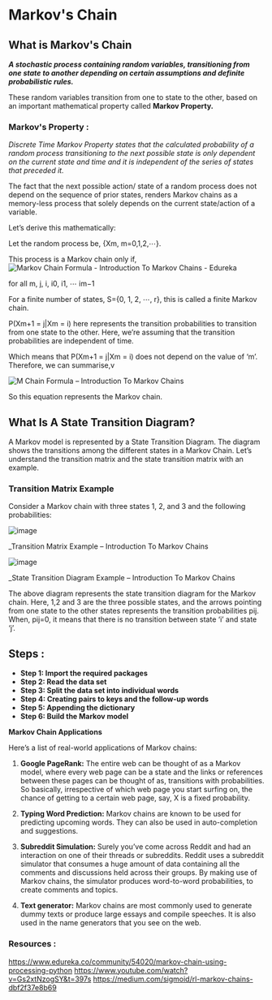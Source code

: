 
# Markov's Chain
## What is Markov's Chain
_**A stochastic process containing random variables, transitioning from one state to another depending on certain assumptions and definite probabilistic rules.**_

These random  variables transition from one to state to the other, based on an important mathematical property called  **Markov Property.**
### Markov's Property :
_Discrete Time Markov Property states that the calculated probability of a random process transitioning to the next possible state is only dependent on the current state and time and it is independent of the series of states that preceded it._

The fact that the next possible action/ state of a random process does not depend on the sequence of prior states, renders Markov chains as a memory-less process that solely depends on the current state/action of a variable.

Let’s derive this mathematically:

Let the random process be, {Xm, m=0,1,2,⋯}.

This process is a Markov chain only if,
![Markov Chain Formula - Introduction To Markov Chains - Edureka](https://www.edureka.co/blog/wp-content/uploads/2019/06/Markov-Chain-Formula-Introduction-To-Markov-Chains-Edureka-528x37.png)

for all m, j, i, i0, i1, ⋯ im−1

For a finite number of states, S={0, 1, 2, ⋯, r}, this is called a finite Markov chain.

P(Xm+1 = j|Xm = i) here represents the transition probabilities to transition from one state to the other. Here, we’re assuming that the transition probabilities are independent of time.

Which means that P(Xm+1 = j|Xm = i) does not depend on the value of ‘m’. Therefore, we can summarise,v

![M](https://user-images.githubusercontent.com/63098466/120113822-e28d4c00-c199-11eb-9c11-7a405cd36e23.JPG)
Chain Formula – Introduction To Markov Chains 

So this equation represents  the Markov chain.

## **What Is A State Transition Diagram?**

A Markov model is represented by a State Transition Diagram. The diagram shows the transitions among the different states in a Markov Chain. Let’s understand the transition matrix and the state transition matrix with an example.

### **Transition Matrix Example**

Consider a Markov chain with three states 1, 2, and 3 and the following probabilities:

![image](https://user-images.githubusercontent.com/63098466/120113913-53346880-c19a-11eb-8ff3-6d4eeb7c8ddd.png)

_Transition Matrix Example – Introduction To Markov Chains 

![image](https://user-images.githubusercontent.com/63098466/120113957-8119ad00-c19a-11eb-90cb-8a60f9a22f0b.png)

_State Transition Diagram Example – Introduction To Markov Chains 

The above diagram represents the state transition diagram for the Markov chain. Here, 1,2 and 3 are the three possible states, and the arrows pointing from one state to the other states represents the transition probabilities pij. When, pij=0, it means that there is no transition between state ‘i’ and state ‘j’.

## Steps :
- **Step 1: Import the required packages**
- **Step 2: Read the data set**
- **Step 3: Split the data set into individual words**
- **Step 4: Creating pairs to keys and the follow-up words**
- **Step 5: Appending the dictionary**
- **Step 6: Build the Markov model**

**Markov Chain Applications**

Here’s a list of real-world applications of Markov chains:

1.  **Google PageRank:**  The entire web can be thought of as a Markov model, where every web page can be a state and the links or references between these pages can be thought of as, transitions with probabilities. So basically, irrespective of which web page you start surfing on, the chance of getting to a certain web page, say, X is a fixed probability.
    
2.  **Typing Word Prediction:** Markov chains are known to be used for predicting upcoming words. They can also be used in auto-completion and suggestions.
    
3.  **Subreddit Simulation:** Surely you’ve come across Reddit and had an interaction on one of their threads or subreddits. Reddit uses a subreddit simulator that consumes a huge amount of data containing all the comments and discussions held across their groups. By making use of Markov chains, the simulator produces word-to-word probabilities, to create comments and topics.
    
4.  **Text generator:** Markov chains are most commonly used to generate dummy texts or produce large essays and compile speeches. It is also used in the name generators that you see on the web.

### Resources :

https://www.edureka.co/community/54020/markov-chain-using-processing-python
https://www.youtube.com/watch?v=Gs2xtNzogSY&t=397s
https://medium.com/sigmoid/rl-markov-chains-dbf2f37e8b69

